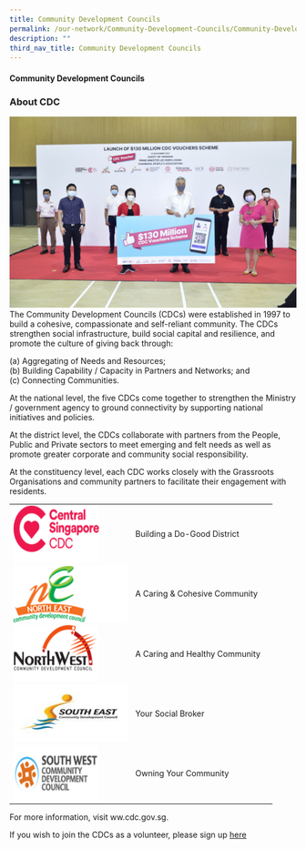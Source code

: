 ```yaml
---
title: Community Development Councils
permalink: /our-network/Community-Development-Councils/Community-Development-Councils
description: ""
third_nav_title: Community Development Councils
---
```

#### Community Development Councils

### About CDC

![](/images/Our%20Network/Community%20Development%20Councils/Launch%20of%20$130%20mil%20CDC%20Vouchers.jpeg)
The Community Development Councils (CDCs) were established in 1997 to build a cohesive, compassionate and self-reliant community.  The CDCs strengthen social infrastructure, build social capital and resilience, and promote the culture of giving back through:

(a) Aggregating of Needs and Resources;<br>
(b) Building Capability / Capacity in Partners and Networks; and<br>
(c) Connecting Communities.<br>
 
At the national level, the five CDCs come together to strengthen the Ministry / government agency to ground connectivity by supporting national initiatives and policies. 
 
At the district level, the CDCs collaborate with partners from the People, Public and Private sectors to meet emerging and felt needs as well as promote greater corporate and community social responsibility. 
 
At the constituency level, each CDC works closely with the Grassroots Organisations and community partners to facilitate their engagement with residents.

 

|  |  |  |
| -------- | -------- | -------- |
| <img style="height:100px;width:150px"  align="left" src="/images/Our%20Network/Community%20Development%20Councils/01.png">    | Building a Do-Good District     |      |
| <img style="height:100px;width:200px"  align="left" src="/images/Our%20Network/Community%20Development%20Councils/02.png"> |   A Caring & Cohesive Community   |      |
| <img style="height:100px;width:150px"  align="left" src="/images/Our%20Network/Community%20Development%20Councils/03.png">   |A Caring and Healthy Community    |      |
| <img style="height:100px;width:200px"  align="left" src="/images/Our%20Network/Community%20Development%20Councils/south-east-cdc-(1).jpg">   | Your Social Broker   |      |
| <img style="height:100px;width:150px"  align="left" src="images/Our%20Network/Community%20Development%20Councils/sw_cdc_logo_fa-1-(1).png">   | Owning Your Community     |      |



For more information, visit ww.cdc.gov.sg.

If you wish to join the CDCs as a volunteer, please sign up [here](https://form.gov.sg/62b428e70c90650012b77985)